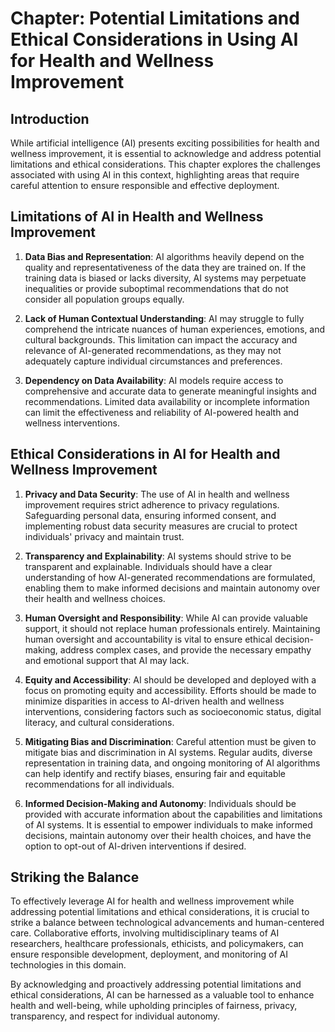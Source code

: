 Chapter: Potential Limitations and Ethical Considerations in Using AI for Health and Wellness Improvement
=========================================================================================================

Introduction
------------

While artificial intelligence (AI) presents exciting possibilities for health and wellness improvement, it is essential to acknowledge and address potential limitations and ethical considerations. This chapter explores the challenges associated with using AI in this context, highlighting areas that require careful attention to ensure responsible and effective deployment.

Limitations of AI in Health and Wellness Improvement
----------------------------------------------------

1. **Data Bias and Representation**: AI algorithms heavily depend on the quality and representativeness of the data they are trained on. If the training data is biased or lacks diversity, AI systems may perpetuate inequalities or provide suboptimal recommendations that do not consider all population groups equally.

2. **Lack of Human Contextual Understanding**: AI may struggle to fully comprehend the intricate nuances of human experiences, emotions, and cultural backgrounds. This limitation can impact the accuracy and relevance of AI-generated recommendations, as they may not adequately capture individual circumstances and preferences.

3. **Dependency on Data Availability**: AI models require access to comprehensive and accurate data to generate meaningful insights and recommendations. Limited data availability or incomplete information can limit the effectiveness and reliability of AI-powered health and wellness interventions.

Ethical Considerations in AI for Health and Wellness Improvement
----------------------------------------------------------------

1. **Privacy and Data Security**: The use of AI in health and wellness improvement requires strict adherence to privacy regulations. Safeguarding personal data, ensuring informed consent, and implementing robust data security measures are crucial to protect individuals' privacy and maintain trust.

2. **Transparency and Explainability**: AI systems should strive to be transparent and explainable. Individuals should have a clear understanding of how AI-generated recommendations are formulated, enabling them to make informed decisions and maintain autonomy over their health and wellness choices.

3. **Human Oversight and Responsibility**: While AI can provide valuable support, it should not replace human professionals entirely. Maintaining human oversight and accountability is vital to ensure ethical decision-making, address complex cases, and provide the necessary empathy and emotional support that AI may lack.

4. **Equity and Accessibility**: AI should be developed and deployed with a focus on promoting equity and accessibility. Efforts should be made to minimize disparities in access to AI-driven health and wellness interventions, considering factors such as socioeconomic status, digital literacy, and cultural considerations.

5. **Mitigating Bias and Discrimination**: Careful attention must be given to mitigate bias and discrimination in AI systems. Regular audits, diverse representation in training data, and ongoing monitoring of AI algorithms can help identify and rectify biases, ensuring fair and equitable recommendations for all individuals.

6. **Informed Decision-Making and Autonomy**: Individuals should be provided with accurate information about the capabilities and limitations of AI systems. It is essential to empower individuals to make informed decisions, maintain autonomy over their health choices, and have the option to opt-out of AI-driven interventions if desired.

Striking the Balance
--------------------

To effectively leverage AI for health and wellness improvement while addressing potential limitations and ethical considerations, it is crucial to strike a balance between technological advancements and human-centered care. Collaborative efforts, involving multidisciplinary teams of AI researchers, healthcare professionals, ethicists, and policymakers, can ensure responsible development, deployment, and monitoring of AI technologies in this domain.

By acknowledging and proactively addressing potential limitations and ethical considerations, AI can be harnessed as a valuable tool to enhance health and well-being, while upholding principles of fairness, privacy, transparency, and respect for individual autonomy.
